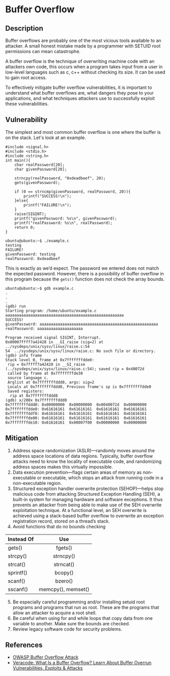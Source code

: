 # Buffer Overflow

## Description
Buffer overflows are probably one of the most vicious tools available to an attacker. A small honest mistake made by a programmer with SETUID root permissions can mean catastrophe. 

A buffer overflow is
the technique of overwriting machine code with an attackers own code, this occurs when a program takes input from a user in low-level languages such as c, c++ without checking its size. It can be used to gain root access.

To effectively mitigate buffer overflow vulnerabilities, it is important to understand what buffer overflows are, what dangers they pose to your applications, and what techniques attackers use to successfully exploit these vulnerabilities.

## Vulnerability
The simplest and most common buffer overflow is one where the buffer is on the stack. Let's look at an example.
```
#include <signal.h>
#include <stdio.h>
#include <string.h>
int main(){
	char realPassword[20];
	char givenPassword[20];

	strncpy(realPassword, "0xdeadbeef", 20);
	gets(givenPassword);
	
	if (0 == strncmp(givenPassword, realPassword, 20)){
		printf("SUCCESS!\n");
	}else{
		printf("FAILURE!\n");
	}
	raise(SIGINT);
	printf("givenPassword: %s\n", givenPassword);
	printf("realPassword: %s\n", realPassword);
	return 0;
}
```

```
ubuntu@ubuntu:~$ ./example.c
testing
FAILURE!
givenPassword: testing
realPassword: 0xdeadbeef
```
This is exactly as we’d expect. The password we entered does not match the expected password. However, there is a possibility of buffer overflow in this program because the ```gets()``` function does not check the array bounds.

```
ubuntu@ubuntu:~$ gdb example.c
.
.
.
(gdb) run
Starting program: /home/ubuntu/example.c
aaaaaaaaaaaaaaaaaaaaaaaaaaaaaaaaaaaaaaaaaaaaaaaaaaaa
SUCCESS!
givenPassword: aaaaaaaaaaaaaaaaaaaaaaaaaaaaaaaaaaaaaaaaaaaaaaaaaaaa
realPassword: aaaaaaaaaaaaaaaaaaaa

Program received signal SIGINT, Interrupt.
0x00007ffff7a42428 in __GI_raise (sig=2) at ../sysdeps/unix/sysv/linux/raise.c:54
54	../sysdeps/unix/sysv/linux/raise.c: No such file or directory.
(gdb) info frame
Stack level 0, frame at 0x7fffffffdde0:
 rip = 0x7ffff7a42428 in __GI_raise (../sysdeps/unix/sysv/linux/raise.c:54); saved rip = 0x40072d
 called by frame at 0x7fffffffde30
 source language c.
 Arglist at 0x7fffffffddd0, args: sig=2
 Locals at 0x7fffffffddd0, Previous frame's sp is 0x7fffffffdde0
 Saved registers:
  rip at 0x7fffffffddd8
(gdb) x/200x 0x7fffffffddd0
0x7fffffffddd0:	0x00000000	0x00000000	0x0040072d	0x00000000
0x7fffffffdde0:	0x61616161	0x61616161	0x61616161	0x61616161
0x7fffffffddf0:	0x61616161	0x61616161	0x61616161	0x61616161
0x7fffffffde00:	0x61616161	0x61616161	0x61616161	0x61616161
0x7fffffffde10:	0x61616161	0x00007f00	0x00000000	0x00000000
```
## Mitigation 
1. Address space randomization (ASLR)—randomly moves around the address space locations of data regions. Typically, buffer overflow attacks need to know the locality of executable code, and randomizing address spaces makes this virtually impossible.
2. Data execution prevention—flags certain areas of memory as non-executable or executable, which stops an attack from running code in a non-executable region.
3. Structured exception handler overwrite protection (SEHOP)—helps stop malicious code from attacking Structured Exception Handling (SEH), a built-in system for managing hardware and software exceptions. It thus prevents an attacker from being able to make use of the SEH overwrite exploitation technique. At a functional level, an SEH overwrite is achieved using a stack-based buffer overflow to overwrite an exception registration record, stored on a thread’s stack.
4. Avoid functions that do no bounds checking

| Instead Of    | Use           |
| ------------- |:-------------:|
| gets()        | fgets()       | 
| strcpy()      | strncpy()     | 
| strcat()      | strncat()     |
| sprintf()     | bcopy()       |
| scanf()       | bzero()       |
| sscanf()      | memcpy(), memset()|
5. Be especially careful programming and/or installing setuid root programs and programs that run as root. These are the programs that allow an attacker to acquire a root shell.
6. Be careful when using for and while loops that copy data from one variable to another. Make sure the bounds are checked.
7. Review legacy software code for security problems.

## References
* [OWASP Buffer Overflow Attack]
* [Veracode: What Is a Buffer Overflow? Learn About Buffer Overrun Vulnerabilities, Exploits & Attacks]

[OWASP Buffer Overflow Attack]:https://owasp.org/www-community/attacks/Buffer_overflow_attack
[Veracode: What Is a Buffer Overflow? Learn About Buffer Overrun Vulnerabilities, Exploits & Attacks]:https://www.veracode.com/security/buffer-overflow
